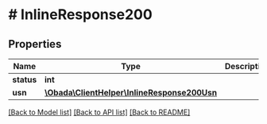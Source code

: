 # # InlineResponse200

## Properties

Name | Type | Description | Notes
------------ | ------------- | ------------- | -------------
**status** | **int** |  | [optional]
**usn** | [**\Obada\ClientHelper\InlineResponse200Usn**](InlineResponse200Usn.md) |  | [optional]

[[Back to Model list]](../../README.md#models) [[Back to API list]](../../README.md#endpoints) [[Back to README]](../../README.md)
